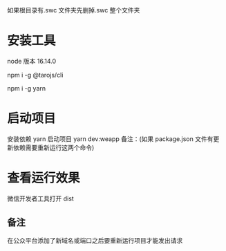 如果根目录有.swc 文件夹先删掉.swc 整个文件夹

# 安装工具

node 版本 16.14.0

npm i -g @tarojs/cli

npm i -g yarn

# 启动项目

安装依赖 yarn
启动项目 yarn dev:weapp
备注：(如果 package.json 文件有更新依赖需要重新运行这两个命令)

# 查看运行效果

微信开发者工具打开 dist

## 备注

在公众平台添加了新域名或端口之后要重新运行项目才能发出请求
